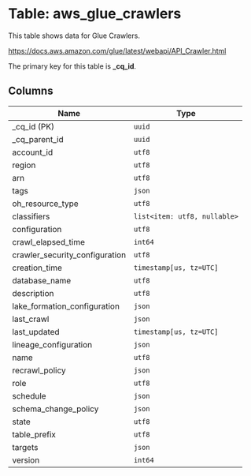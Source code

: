 # Table: aws_glue_crawlers

This table shows data for Glue Crawlers.

https://docs.aws.amazon.com/glue/latest/webapi/API_Crawler.html

The primary key for this table is **_cq_id**.

## Columns

| Name          | Type          |
| ------------- | ------------- |
|_cq_id (PK)|`uuid`|
|_cq_parent_id|`uuid`|
|account_id|`utf8`|
|region|`utf8`|
|arn|`utf8`|
|tags|`json`|
|oh_resource_type|`utf8`|
|classifiers|`list<item: utf8, nullable>`|
|configuration|`utf8`|
|crawl_elapsed_time|`int64`|
|crawler_security_configuration|`utf8`|
|creation_time|`timestamp[us, tz=UTC]`|
|database_name|`utf8`|
|description|`utf8`|
|lake_formation_configuration|`json`|
|last_crawl|`json`|
|last_updated|`timestamp[us, tz=UTC]`|
|lineage_configuration|`json`|
|name|`utf8`|
|recrawl_policy|`json`|
|role|`utf8`|
|schedule|`json`|
|schema_change_policy|`json`|
|state|`utf8`|
|table_prefix|`utf8`|
|targets|`json`|
|version|`int64`|